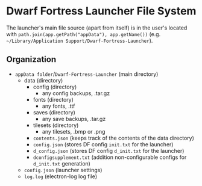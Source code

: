 # Dwarf Fortress Launcher File System

The launcher's main file source (apart from itself) is in the user's located with `path.join(app.getPath("appData"), app.getName())` (e.g. `~/Library/Application Support/Dwarf-Fortress-Launcher`).

## Organization

- `appData folder`/`Dwarf-Fortress-Launcher` (main directory)
    - data (directory)
        - config (directory)
            - any config backups, .tar.gz
        - fonts (directory)
            - any fonts, .ttf
        - saves (directory)
            - any save backups, .tar.gz
        - tilesets (directory)
            - any tilesets, .bmp or .png
        - `contents.json` (keeps track of the contents of the data directory)
        - `config.json` (stores DF config `init.txt` for the launcher)
        - `d_config.json` (stores DF config `d_init.txt` for the launcher)
        - `dconfigsupplement.txt` (addition non-configurable configs for `d_init.txt` generation)
    - `config.json` (launcher settings)
    - `log.log` (electron-log log file)
